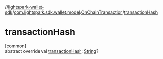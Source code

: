 //[lightspark-wallet-sdk](../../../index.md)/[com.lightspark.sdk.wallet.model](../index.md)/[OnChainTransaction](index.md)/[transactionHash](transaction-hash.md)

# transactionHash

[common]\
abstract override val [transactionHash](transaction-hash.md): [String](https://kotlinlang.org/api/latest/jvm/stdlib/kotlin/-string/index.html)?
